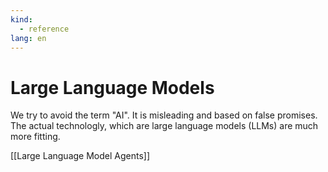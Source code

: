 ```yaml
---
kind:
  - reference
lang: en
---
```

# Large Language Models

We try to avoid the term "AI". It is misleading and based on false promises. The actual technologly, which are large language models (LLMs) are much more fitting.

[[Large Language Model Agents]]